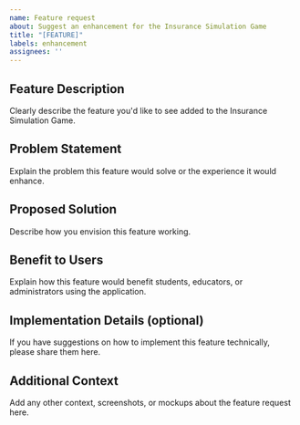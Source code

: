 ```yaml
---
name: Feature request
about: Suggest an enhancement for the Insurance Simulation Game
title: "[FEATURE]"
labels: enhancement
assignees: ''
---
```


## Feature Description
Clearly describe the feature you'd like to see added to the Insurance Simulation Game.

## Problem Statement
Explain the problem this feature would solve or the experience it would enhance.

## Proposed Solution
Describe how you envision this feature working.

## Benefit to Users
Explain how this feature would benefit students, educators, or administrators using the application.

## Implementation Details (optional)
If you have suggestions on how to implement this feature technically, please share them here.

## Additional Context
Add any other context, screenshots, or mockups about the feature request here. 